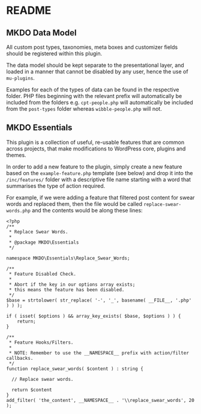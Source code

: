 # README

## MKDO Data Model

All custom post types, taxonomies, meta boxes and customizer fields should be registered within this plugin.

The data model should be kept separate to the presentational layer, and loaded in a manner that cannot be disabled by any user, hence the use of `mu-plugins`.

Examples for each of the types of data can be found in the respective folder. PHP files beginning with the relevant prefix will automatically be included from the folders e.g. `cpt-people.php` will automatically be included from the `post-types` folder whereas `wibble-people.php` will not.

## MKDO Essentials

This plugin is a collection of useful, re-usable features that are common across projects, that make modifications to WordPress   core, plugins and themes.

In order to add a new feature to the plugin, simply create a new feature based on the `example-feature.php` template (see below) and drop it into the `/inc/features/` folder with a descriptive file name starting with a word that summarises the type of action required.

For example, if we were adding a feature that filtered post content for swear words and replaced them, then the file would be called `replace-swear-words.php` and the contents would be along these lines:

```
<?php
/**
 * Replace Swear Words.
 *
 * @package MKDO\Essentials
 */

namespace MKDO\Essentials\Replace_Swear_Words;

/**
 * Feature Disabled Check.
 *
 * Abort if the key in our options array exists;
 * this means the feature has been disabled.
 */
$base = strtolower( str_replace( '-', '_', basename( __FILE__, '.php' ) ) );

if ( isset( $options ) && array_key_exists( $base, $options ) ) {
	return;
}

/**
 * Feature Hooks/Filters.
 *
 * NOTE: Remember to use the __NAMESPACE__ prefix with action/filter callbacks.
 */
function replace_swear_words( $content ) : string {

  // Replace swear words.
  
  return $content
}
add_filter( 'the_content', __NAMESPACE__ . '\\replace_swear_words', 20 );
```
